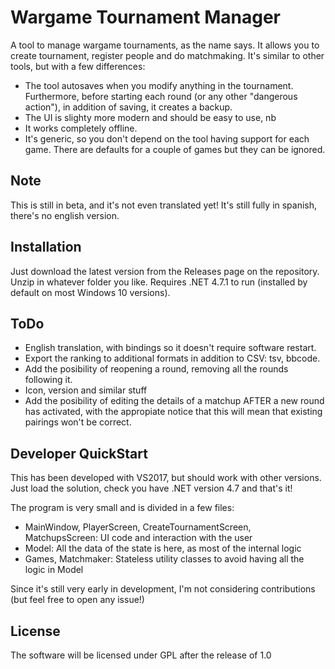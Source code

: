 # Wargame Tournament Manager

A tool to manage wargame tournaments, as the name says. It allows you to create tournament, register people and do matchmaking. It's similar to other tools, but with a few differences:

- The tool autosaves when you modify anything in the tournament. Furthermore, before starting each round (or any other "dangerous action"), in addition of saving, it creates a backup.
- The UI is slighty more modern and should be easy to use, nb
- It works completely offline.
- It's generic, so you don't depend on the tool having support for each game. There are defaults for a couple of games but they can be ignored.

## Note

This is still in beta, and it's not even translated yet! It's still fully in spanish, there's no english version. 

## Installation

Just download the latest version from the Releases page on the repository. Unzip in whatever folder you like. Requires .NET 4.7.1 to run (installed by default on most Windows 10 versions).

## ToDo

- English translation, with bindings so it doesn't require software restart.
- Export the ranking to additional formats in addition to CSV: tsv, bbcode.
- Add the posibility of reopening a round, removing all the rounds following it.
- Icon, version and similar stuff
- Add the posibility of editing the details of a matchup AFTER a new round has activated, with the appropiate notice that this will mean that existing pairings won't be correct.

## Developer QuickStart

This has been developed with VS2017, but should work with other versions. Just load the solution, check you have .NET version 4.7 and that's it!

The program is very small and is divided in a few files:

- MainWindow, PlayerScreen, CreateTournamentScreen, MatchupsScreen: UI code and interaction with the user
- Model: All the data of the state is here, as most of the internal logic
- Games, Matchmaker: Stateless utility classes to avoid having all the logic in Model

Since it's still very early in development, I'm not considering contributions (but feel free to open any issue!)

## License

The software will be licensed under GPL after the release of 1.0